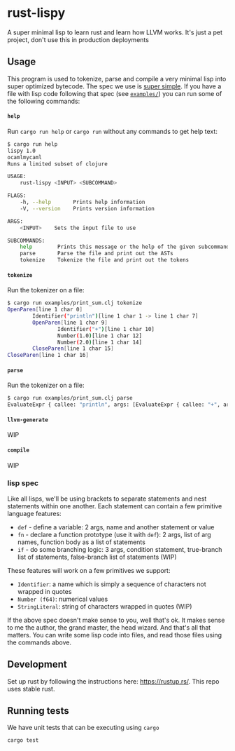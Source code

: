 # rust-lispy

A super minimal lisp to learn rust and learn how LLVM works. It's just a pet project, don't use this in
production deployments

## Usage

This program is used to tokenize, parse and compile a very minimal lisp into super optimized bytecode. The spec we use
is [super simple](lisp-spec). If you have a file with lisp code following that spec (see [`examples/`](examples/)) you
can run some of the following commands:

#### `help`

Run `cargo run help` or `cargo run` without any commands to get help text:

```sh
$ cargo run help
lispy 1.0
ocamlmycaml
Runs a limited subset of clojure

USAGE:
    rust-lispy <INPUT> <SUBCOMMAND>

FLAGS:
    -h, --help       Prints help information
    -V, --version    Prints version information

ARGS:
    <INPUT>    Sets the input file to use

SUBCOMMANDS:
    help        Prints this message or the help of the given subcommand(s)
    parse       Parse the file and print out the ASTs
    tokenize    Tokenize the file and print out the tokens
```

#### `tokenize`

Run the tokenizer on a file:
```sh
$ cargo run examples/print_sum.clj tokenize
OpenParen[line 1 char 0]
        Identifier("println")[line 1 char 1 -> line 1 char 7]
        OpenParen[line 1 char 9]
                Identifier("+")[line 1 char 10]
                Number(1.0)[line 1 char 12]
                Number(2.0)[line 1 char 14]
        CloseParen[line 1 char 15]
CloseParen[line 1 char 16]
```

#### `parse`

Run the tokenizer on a file:
```sh
$ cargo run examples/print_sum.clj parse
EvaluateExpr { callee: "println", args: [EvaluateExpr { callee: "+", args: [NumberExpr(1.0), NumberExpr(2.0)] }] }
```

#### `llvm-generate`

WIP

#### `compile`

WIP

### lisp spec

Like all lisps, we'll be using brackets to separate statements and nest statements within one another.
Each statement can contain a few primitive language features:
  * `def` - define a variable: 2 args, name and another statement or value
  * `fn` - declare a function prototype (use it with `def`): 2 args, list of arg names, function body as a list of statements
  * `if` - do some branching logic: 3 args, condition statement, true-branch list of statements, false-branch list of
      statements (WIP)

These features will work on a few primitives we support:
  * `Identifier`: a name which is simply a sequence of characters not wrapped in quotes
  * `Number (f64)`: numerical values
  * `StringLiteral`: string of characters wrapped in quotes (WIP)

If the above spec doesn't make sense to you, well that's ok. It makes sense to me the author, the grand master, the head
wizard. And that's all that matters. You can write some lisp code into files, and read those files using the commands
above.

## Development

Set up rust by following the instructions here: https://rustup.rs/. This repo uses stable rust.

## Running tests

We have unit tests that can be executing using `cargo`
```sh
cargo test
```

